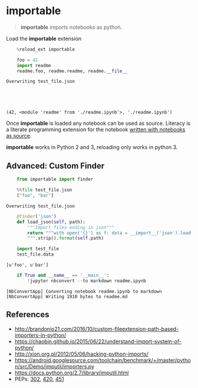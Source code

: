 
# importable 

> __importable__ imports notebooks as python.

Load the __importable__ extension


```python
    %reload_ext importable 
```


```python
    foo = 42
    import readme
    readme.foo, readme.readme, readme.__file__
```

    Overwriting test_file.json





    (42, <module 'readme' from './readme.ipynb'>, './readme.ipynb')



Once __importable__ is loaded any notebook can be used as source.  Literacy is a literate programming extension for the notebook [written with notebooks as source](https://github.com/tonyfast/literacy/blob/master/literacy/__init__.py#L1).

__importable__ works in Python 2 and 3, reloading only works in python 3.

## Advanced: Custom Finder


```python
    from importable import finder
```


```python
    %%file test_file.json
    ["foo", "bar"]
```

    Overwriting test_file.json



```python
    @finder('json')
    def load_json(self, path):
        """Import files ending in json"""
        return """with open('{}') as f: data = __import__('json').load(f)
        """.strip().format(self.path)
```


```python
    import test_file
    test_file.data
```




    [u'foo', u'bar']




```python
    if True and __name__ == '__main__':        
        !jupyter nbconvert --to markdown readme.ipynb
```

    [NbConvertApp] Converting notebook readme.ipynb to markdown
    [NbConvertApp] Writing 1910 bytes to readme.md


## References

* http://brandonio21.com/2016/10/custom-fileextension-path-based-importers-in-python/
* https://chaobin.github.io/2015/06/22/understand-import-system-of-python/
* http://xion.org.pl/2012/05/06/hacking-python-imports/
* https://android.googlesource.com/toolchain/benchmark/+/master/python/src/Demo/imputil/importers.py
* https://docs.python.org/2.7/library/imputil.html
* PEPs: [302](https://www.python.org/dev/peps/pep-0302/), [420](https://www.python.org/dev/peps/pep-0420/), [451](https://www.python.org/dev/peps/pep-0451/)
